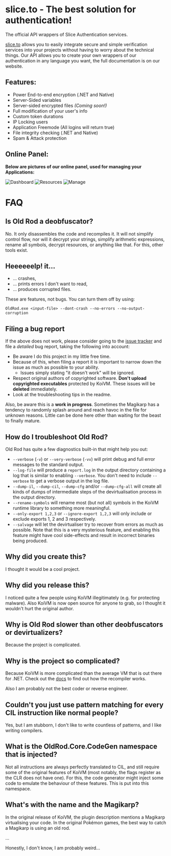 # slice.to - The best solution for authentication!
The official API wrappers of Slice Authentication services.

[slice.to](https://slice.to/) allows you to easily integrate secure and simple verification services into your projects without having to worry about the technical things. Our API allows you to create your own wrappers of our authentication in any language you want, the full documentation is on our website.

Features:
------

- Power End-to-end encryption (.NET and Native)
- Server-Sided variables
- Server-sided encrypted files *(Coming soon!)*
- Full modification of your user's info
- Custom token durations
- IP Locking users
- Application Freemode (All logins will return true)
- File integrity checking (.NET and Native)
- Spam & Attack protection

Online Panel:
------

**Below are pictures of our online panel, used for managing your Applications:**

![Dashboard](https://cdn.discordapp.com/attachments/696138250053746778/702013396756856922/unknown.png)
![Resources](https://cdn.discordapp.com/attachments/696138250053746778/702013868074991626/unknown.png)
![Manage](https://cdn.discordapp.com/attachments/696138250053746778/702014278244237312/unknown.png)

FAQ
===

Is Old Rod a deobfuscator?
-------------------------
No. It only disassembles the code and recompiles it. It will not simplify control flow, nor will it decrypt your strings, simplify arithmetic expressions, rename all symbols, decrypt resources, or anything like that. For this, other tools exist.

Heeeeeelp! it...
-----------------

- ... crashes,
- ... prints errors I don't want to read,
- ... produces corrupted files.

These are features, not bugs. You can turn them off by using:
```
OldRod.exe <input-file> --dont-crash --no-errors --no-output-corruption
```

Filing a bug report
-------------------
If the above does not work, please consider going to the [issue tracker](https://github.com/Washi1337/OldRod/issues) and file a _detailed_ bug report, taking the following into account:
- Be aware I do this project in my little free time.
- Because of this, when filing a report it is important to narrow down the issue as much as possible to your ability.
    - Issues simply stating "it doesn't work" will be ignored.
- Respect original authors of copyrighted software. **Don't upload copyrighted executables** protected by KoiVM. These issues will be **deleted** immediately.
- Look at the troubleshooting tips in the readme.

Also, be aware this is a **work in progress**. Sometimes the Magikarp has a tendency to randomly splash around and reach havoc in the file for unknown reasons. Little can be done here other than waiting for the beast to finally mature.


How do I troubleshoot Old Rod?
-----------------------------
Old Rod has quite a few diagnostics built-in that might help you out:
- `--verbose` (`-v`) or `--very-verbose` (`-vv`) will print debug and full error messages to the standard output.
- `--log-file` will produce a `report.log` in the output directory containing a log that is similar to enabling `--verbose`. You don't need to include `--verbose` to get a verbose output in the log file.
- `--dump-il`, `--dump-cil`, `--dump-cfg` and/or `--dump-cfg-all` will create all kinds of dumps of intermediate steps of the devirtualisation process in the output directory.
- `--rename-symbols` will rename most (but not all) symbols in the KoiVM runtime library to something more meaningful.
- `--only-export 1,2,3` or `--ignore-export 1,2,3` will only include or exclude exports 1, 2 and 3 respectively.
- `--salvage` will let the devirtualiser try to recover from errors as much as possible. Note that this is a very mysterious feature, and enabling this feature might have cool side-effects and result in incorrect binaries being produced.

Why did you create this?
------------------------
I thought it would be a cool project. 

Why did you release this?
-------------------------
I noticed quite a few people using KoiVM illegitimately (e.g. for protecting malware). Also KoiVM is now open source for anyone to grab, so I thought it wouldn't hurt the original author.

Why is Old Rod slower than other deobfuscators or devirtualizers?
-----------------------------------------------------------------
Because the project is complicated.

Why is the project so complicated?
----------------------------------
Because KoiVM is more complicated than the average VM that is out there for .NET. Check out the [docs](doc/) to find out how the recompiler works.

Also I am probably not the best coder or reverse engineer.

Couldn't you just use pattern matching for every CIL instruction like normal people?
------------------------------------------------------------------------------------
Yes, but I am stubborn, I don't like to write countless of patterns, and I like writing compilers.

What is the OldRod.Core.CodeGen namespace that is injected?
-----------------------------------------------------------
Not all instructions are always perfectly translated to CIL, and still require some of the original features of KoiVM (most notably, the flags register as the CLR does not have one). For this, the code generator might inject some code to emulate the behaviour of these features. This is put into this namespace.

What's with the name and the Magikarp?
--------------------------------------
In the original release of KoiVM, the plugin description mentions a Magikarp virtualising your code. In the original Pokémon games, the best way to catch a Magikarp is using an old rod. 

...

Honestly, I don't know, I am probably weird...
